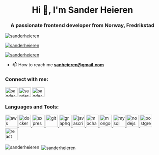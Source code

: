 <h1 align="center">Hi 👋, I'm Sander Heieren</h1>
<h3 align="center">A passionate frontend developer from Norway, Fredrikstad</h3>

<p align="left"> <img src="https://komarev.com/ghpvc/?username=sanderheieren&label=Profile%20views&color=0e75b6&style=flat" alt="sanderheieren" /> </p>

<p align="left"> <a href="https://github.com/ryo-ma/github-profile-trophy"><img src="https://github-profile-trophy.vercel.app/?username=sanderheieren" alt="sanderheieren" /></a> </p>

<p align="left"> <a href="https://twitter.com/sanderheieren" target="blank"><img src="https://img.shields.io/twitter/follow/sanderheieren?logo=twitter&style=for-the-badge" alt="sanderheieren" /></a> </p>

- 📫 How to reach me **sanheieren@gmail.com**

<h3 align="left">Connect with me:</h3>
<p align="left">
<a href="https://twitter.com/sanderheieren" target="blank"><img align="center" src="https://cdn.jsdelivr.net/npm/simple-icons@3.0.1/icons/twitter.svg" alt="sanderheieren" height="30" width="40" /></a>
<a href="https://linkedin.com/in/sanderheieren" target="blank"><img align="center" src="https://cdn.jsdelivr.net/npm/simple-icons@3.0.1/icons/linkedin.svg" alt="sanderheieren" height="30" width="40" /></a>
<a href="https://instagram.com/sanderheieren" target="blank"><img align="center" src="https://cdn.jsdelivr.net/npm/simple-icons@3.0.1/icons/instagram.svg" alt="sanderheieren" height="30" width="40" /></a>
</p>

<h3 align="left">Languages and Tools:</h3>
<p align="left"> <a href="https://aws.amazon.com" target="_blank"> <img src="https://devicons.github.io/devicon/devicon.git/icons/amazonwebservices/amazonwebservices-original-wordmark.svg" alt="aws" width="40" height="40"/> </a> <a href="https://www.docker.com/" target="_blank"> <img src="https://devicons.github.io/devicon/devicon.git/icons/docker/docker-original-wordmark.svg" alt="docker" width="40" height="40"/> </a> <a href="https://expressjs.com" target="_blank"> <img src="https://devicons.github.io/devicon/devicon.git/icons/express/express-original-wordmark.svg" alt="express" width="40" height="40"/> </a> <a href="https://git-scm.com/" target="_blank"> <img src="https://www.vectorlogo.zone/logos/git-scm/git-scm-icon.svg" alt="git" width="40" height="40"/> </a> <a href="https://graphql.org" target="_blank"> <img src="https://www.vectorlogo.zone/logos/graphql/graphql-icon.svg" alt="graphql" width="40" height="40"/> </a> <a href="https://developer.mozilla.org/en-US/docs/Web/JavaScript" target="_blank"> <img src="https://devicons.github.io/devicon/devicon.git/icons/javascript/javascript-original.svg" alt="javascript" width="40" height="40"/> </a> <a href="https://mochajs.org" target="_blank"> <img src="https://www.vectorlogo.zone/logos/mochajs/mochajs-icon.svg" alt="mocha" width="40" height="40"/> </a> <a href="https://www.mongodb.com/" target="_blank"> <img src="https://devicons.github.io/devicon/devicon.git/icons/mongodb/mongodb-original-wordmark.svg" alt="mongodb" width="40" height="40"/> </a> <a href="https://www.mysql.com/" target="_blank"> <img src="https://devicons.github.io/devicon/devicon.git/icons/mysql/mysql-original-wordmark.svg" alt="mysql" width="40" height="40"/> </a> <a href="https://nodejs.org" target="_blank"> <img src="https://devicons.github.io/devicon/devicon.git/icons/nodejs/nodejs-original-wordmark.svg" alt="nodejs" width="40" height="40"/> </a> <a href="https://www.postgresql.org" target="_blank"> <img src="https://devicons.github.io/devicon/devicon.git/icons/postgresql/postgresql-original-wordmark.svg" alt="postgresql" width="40" height="40"/> </a> <a href="https://reactjs.org/" target="_blank"> <img src="https://devicons.github.io/devicon/devicon.git/icons/react/react-original-wordmark.svg" alt="react" width="40" height="40"/> </a> </p>

<p><img align="left" src="https://github-readme-stats.vercel.app/api/top-langs?username=sanderheieren&show_icons=true&locale=en&layout=compact" alt="sanderheieren" /></p>

<p>&nbsp;<img align="center" src="https://github-readme-stats.vercel.app/api?username=sanderheieren&show_icons=true&locale=en" alt="sanderheieren" /></p>

